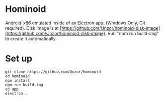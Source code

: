 # Hominoid
Android-x86 emulated inside of an Electron app. (Windows Only, Git required).
Disk image is at [https://github.com/Unzor/hominoid-disk-image](https://github.com/Unzor/hominoid-disk-image). Run "npm run build-img" to create it automatically.

 # Set up
 ```
 git clone https://github.com/Unzor/hominoid
 cd hominoid
 npm install
 npm run build-img
 cd app
 electron .
 ```
